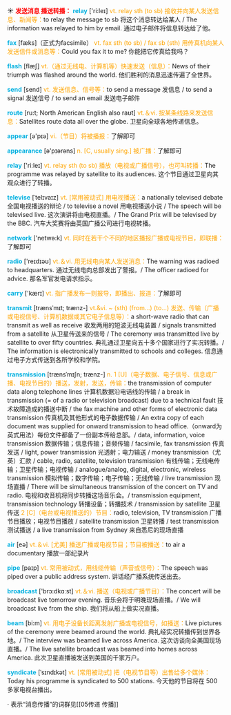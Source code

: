☀ <font color="red">**发送消息 播送转播：**</font>
<font color="sky blue">**relay**</font> ['ri:leɪ] 
<font color="orange">vt. relay sth (to sb) 接收并向某人发送信息、新闻等：</font>to relay the message to sb 将这个消息转达给某人 / The information was relayed to him by email. 通过电子邮件将信息转达给了他。

<font color="sky blue">**fax**</font> [fæks]（正式为facsimile）
<font color="orange">vt. fax sth (to sb) / fax sb (sth) 用传真机向某人发送信件或消息等：</font>Could you fax it to me? 你能把它传真给我吗？

<font color="sky blue">**flash**</font> [flæʃ] 
<font color="orange">vt.（通过无线电、计算机等）快速发送（信息）：</font>News of their triumph was flashed around the world. 他们胜利的消息迅速传遍了全世界。

<font color="sky blue">**send**</font> [send] 
<font color="orange">vt. 发送信息、信号等：</font>to send a message 发信息 / to send a signal 发送信号 / to send an email 发送电子邮件
           
<font color="sky blue">**route**</font> [ru:t; North American English also raʊt]
<font color="orange">vt.＆vi. 按某条线路来发送信息：</font>Satellites route data all over the globe. 卫星向全球各地传递信息。

<font color="sky blue">**appear**</font> [ə'pɪə] 
<font color="orange">vi.（节目）将被播报：</font>了解即可

<font color="sky blue">**appearance**</font> [ə'pɪərəns] 
<font color="orange">n. [C, usually sing.] 被广播：</font>了解即可

<font color="sky blue">**relay**</font> ['ri:leɪ] 
<font color="orange">vt. relay sth (to sb) 播放（电视或广播信号），也可叫转播：</font>The programme was relayed by satellite to its audiences. 这个节目通过卫星向其观众进行了转播。
           
<font color="sky blue">**televise**</font> [ˈtelɪvaɪz]
<font color="orange">vt. [常用被动式] 用电视播送：</font>a nationally televised debate 全国电视播送的辩论 / to televise a novel 用电视播送小说 / The speech will be televised live. 这次演讲将由电视直播。/ The Grand Prix will be televised by the BBC. 汽车大奖赛将由英国广播公司进行电视转播。

<font color="sky blue">**network**</font> ['netwə:k] 
<font color="orange">vt. 同时在若干个不同的地区播报广播或电视节目，即联播：</font>了解即可

<font color="sky blue">**radio**</font> ['reɪdɪəʊ] 
<font color="orange">vt.＆vi. 用无线电向某人发送消息：</font>The warning was radioed to headquarters. 通过无线电向总部发出了警报。/ The officer radioed for advice. 那名军官发电请求指示。

<font color="sky blue">**carry**</font> ['kærɪ] 
<font color="orange">vt. 指广播发布一则报导，即播出、报道：</font>了解即可
           
<font color="sky blue">**transmit**</font> [trænsˈmɪt; trænz-]
<font color="orange">vt.&vi. ~ (sth) (from…) (to…) 发送、传输（广播或电视信号、计算机数据或其它电子信息等）：</font>a short-wave radio that can transmit as well as receive 收发两用的短波无线电装置 / signals transmitted from a satellite 从卫星传送来的信号 / The ceremony was transmitted live by satellite to over fifty countries. 典礼通过卫星向五十多个国家进行了实况转播。/ The information is electronically transmitted to schools and colleges. 信息通过电子方式传送到各所学校和学院。
           
<font color="sky blue">**transmission**</font> [trænsˈmɪʃn; trænz-]
<font color="orange">n. 1 [U]（电子数据、电子信号、信息或广播、电视节目的）播送，发射，发送，传输：</font>the transmission of computer data along telephone lines 计算机数据沿电话线的传输 / a break in transmission (= of a radio or television broadcast) due to a technical fault 技术故障造成的播送中断 / the fax machine and other forms of electronic data transmission 传真机及其他形式的电子数据传输 / An extra copy of each document was supplied for onward transmission to head office.（onward为英式用法）每份文件都备了一份副本传给总部。/ data, information, voice transmission 数据传输；信息传输；音频传输 / facsimile, fax transmission 传真发送 / light, power transmission 光透射；电力输送 / money transmission（尤英）汇款 / cable, radio, satellite, television transmission 有线传输；无线电传输；卫星传输；电视传输 / analogue/analog, digital, electronic, wireless transmission 模拟传输；数字传输；电子传输；无线传输 / live transmission 现场直播 / There will be simultaneous transmission of the concert on TV and radio. 电视和收音机将同步转播这场音乐会。/ transmission equipment, transmission technology 转播设备；转播技术 / transmission by satellite 卫星传送 <font color="orange">2 [C]（电台或电视播送的）节目：</font>radio, television, TV transmission 广播节目播放；电视节目播放 / satellite transmission 卫星转播 / test transmission 测试播送 / a live transmission from Sydney 来自悉尼的现场直播

<font color="sky blue">**air**</font> [eə] 
<font color="orange">vt.＆vi. [尤美] 播送广播或电视节目；节目被播送：</font>to air a documentary 播放一部纪录片

<font color="sky blue">**pipe**</font> [paɪp] 
<font color="orange">vt. 常用被动式，用线缆传输（声音或信号）：</font>The speech was piped over a public address system. 讲话经广播系统传送出去。

<font color="sky blue">**broadcast**</font> ['brɔ:dkɑːst] 
<font color="orange">vt.＆vi. 播送（电视或广播节目）：</font>The concert will be broadcast live tomorrow evening. 音乐会将于明晚现场直播。/ We will broadcast live from the ship. 我们将从船上做实况直播。
           
<font color="sky blue">**beam**</font> [bi:m]
<font color="orange">vt. 用电子设备长距离发射广播或电视信号，如播送：</font>Live pictures of the ceremony were beamed around the world. 典礼经实况转播传到世界各地。/ The interview was beamed live across America. 这次访谈向全美国现场直播。/ The live satellite broadcast was beamed into homes across America. 此次卫星直播被发送到美国的千家万户。
           
<font color="sky blue">**syndicate**</font> [ˈsɪndɪkət]
<font color="orange">vt. [常用被动式] 把（电视节目等）出售给多个媒体：</font>Today his programme is syndicated to 500 stations. 今天他的节目将在 500 多家电视台播出。

· 表示“消息传播”的词群见[[05传递 传播]]
